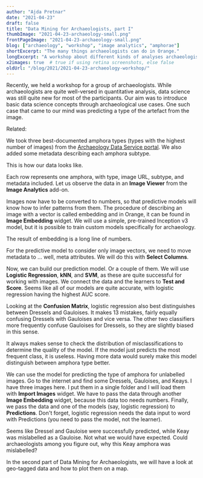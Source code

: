 ```yaml
---
author: "Ajda Pretnar"
date: "2021-04-23"
draft: false
title: "Data Mining for Archaeologists, part I"
thumbImage: "2021-04-23-archaeology-small.png"
frontPageImage: "2021-04-23-archaeology-small.png"
blog: ["archaeology", "workshop", "image analytics", "amphorae"]
shortExcerpt: "The many things archaeologists can do in Orange."
longExcerpt: "A workshop about different kinds of analyses archaeologists can do in Orange."
x2images: true  # true if using retina screenshots, else false
oldUrl: "/blog/2021/2021-04-23-archaeology-workshop/"
---
```


Recently, we held a workshop for a group of archaeologists. While archaeologists are quite well-versed in quantitative analysis, data science was still quite new for most of the participants. Our aim was to introduce basic data science concepts through archaeological use cases. One such case that came to our mind was predicting a type of the artefact from the image.

Related: <LinkNew url="blog/2018/11/06/data-mining-for-anthropologists/" name="Data Mining for Anthropologists"/>

We took three best-documented amphora types (types with the highest number of images) from the [Archaeology Data Service portal](https://archaeologydataservice.ac.uk/archives/view/amphora_ahrb_2005/index.cfm). We also added some metadata describing each amphora subtype.

This is how our data looks like.

<WindowScreenshot src="2021-04-23-data-table.png" />

Each row represents one amphora, with type, image URL, subtype, and metadata included. Let us observe the data in an **Image Viewer** from the **Image Analytics** add-on.

<WindowScreenshot src="2021-04-23-image-viewer.png" />

<WorkflowScreenshot src="2021-04-23-workflow1.png" />

Images now have to be converted to numbers, so that predictive models will know how to infer patterns from them. The procedure of describing an image with a vector is called embedding and in Orange, it can be found in **Image Embedding** widget. We will use a simple, pre-trained Inception v3 model, but it is possible to train custom models specifically for archaeology.

The result of embedding is a long line of numbers.

<WindowScreenshot src="2021-04-23-embedding.png" />

For the predictive model to consider only image vectors, we need to move metadata to ... well, meta attributes. We will do this with **Select Columns**.

<WindowScreenshot src="2021-04-23-select-columns.png" />

<WorkflowScreenshot src="2021-04-23-workflow2.png" />

Now, we can build our prediction model. Or a couple of them. We will use **Logistic Regression**, **kNN**, and **SVM**, as these are quite successful for working with images. We connect the data and the learners to **Test and Score**. Seems like all of our models are quite accurate, with logistic regression having the highest AUC score.

<WindowScreenshot src="2021-04-23-test-and-score.png" />

Looking at the **Confusion Matrix**, logistic regression also best distinguishes between Dressels and Gauloises. It makes 13 mistakes, fairly equally confusing Dressels with Gauloises and vice versa. The other two classifiers more frequently confuse Gauloises for Dressels, so they are slightly biased in this sense.

<WindowScreenshot src="2021-04-23-confusion-matrix.png" />

<WorkflowScreenshot src="2021-04-23-workflow3.png" />

It always makes sense to check the distribution of misclassifications to determine the quality of the model. If the model just predicts the most frequent class, it is useless. Having more data would surely make this model distinguish between amphora type better.

We can use the model for predicting the type of amphora for unlabelled images. Go to the internet and find some Dressels, Gauloises, and Keays. I have three images here. I put them in a single folder and I will load them with **Import Images** widget. We have to pass the data through another **Image Embedding** widget, because this data too needs numbers. Finally, we pass the data and one of the models (say, logistic regression) to **Predictions**. Don't forget, logistic regression needs the data input to word with Predictions (you need to pass the model, not the learner).

<WindowScreenshot src="2021-04-23-predictions.png" />

Seems like Dressel and Gauloise were successfully predicted, while Keay was mislabelled as a Gauloise. Not what we would have expected. Could archaeologists among you figure out, why this Keay amphora was mislabelled?

<WindowScreenshot src="2021-04-23-workflow-final.png" />

In the second part of Data Mining for Archaeologists, we will have a look at geo-tagged data and how to plot them on a map.
